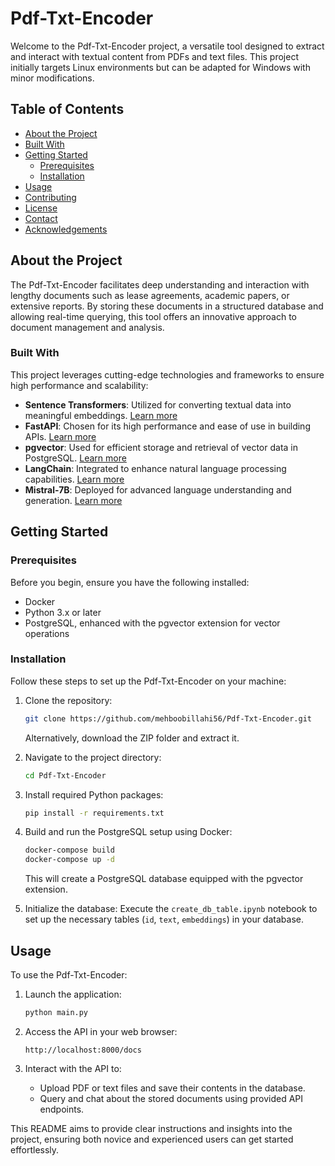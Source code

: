 # Pdf-Txt-Encoder

Welcome to the Pdf-Txt-Encoder project, a versatile tool designed to extract and interact with textual content from PDFs and text files. This project initially targets Linux environments but can be adapted for Windows with minor modifications.

## Table of Contents

- [About the Project](#about-the-project)
- [Built With](#built-with)
- [Getting Started](#getting-started)
  - [Prerequisites](#prerequisites)
  - [Installation](#installation)
- [Usage](#usage)
- [Contributing](#contributing)
- [License](#license)
- [Contact](#contact)
- [Acknowledgements](#acknowledgements)

## About the Project

The Pdf-Txt-Encoder facilitates deep understanding and interaction with lengthy documents such as lease agreements, academic papers, or extensive reports. By storing these documents in a structured database and allowing real-time querying, this tool offers an innovative approach to document management and analysis.

### Built With

This project leverages cutting-edge technologies and frameworks to ensure high performance and scalability:
- **Sentence Transformers**: Utilized for converting textual data into meaningful embeddings. [Learn more](https://www.sbert.net/)
- **FastAPI**: Chosen for its high performance and ease of use in building APIs. [Learn more](https://fastapi.tiangolo.com/)
- **pgvector**: Used for efficient storage and retrieval of vector data in PostgreSQL. [Learn more](https://github.com/pgvector/pgvector)
- **LangChain**: Integrated to enhance natural language processing capabilities. [Learn more](https://github.com/langchain-ai/langchain)
- **Mistral-7B**: Deployed for advanced language understanding and generation. [Learn more](https://www.mistral.ai/)

## Getting Started

### Prerequisites

Before you begin, ensure you have the following installed:
- Docker
- Python 3.x or later
- PostgreSQL, enhanced with the pgvector extension for vector operations

### Installation

Follow these steps to set up the Pdf-Txt-Encoder on your machine:
1. Clone the repository:
   ```sh
   git clone https://github.com/mehboobillahi56/Pdf-Txt-Encoder.git
   ```
   Alternatively, download the ZIP folder and extract it.

2. Navigate to the project directory:
   ```sh
   cd Pdf-Txt-Encoder
   ```

3. Install required Python packages:
   ```sh
   pip install -r requirements.txt
   ```

4. Build and run the PostgreSQL setup using Docker:
   ```sh
   docker-compose build
   docker-compose up -d
   ```
   This will create a PostgreSQL database equipped with the pgvector extension.

5. Initialize the database:
   Execute the `create_db_table.ipynb` notebook to set up the necessary tables (`id`, `text`, `embeddings`) in your database.

## Usage

To use the Pdf-Txt-Encoder:
1. Launch the application:
   ```sh
   python main.py
   ```

2. Access the API in your web browser:
   ```
   http://localhost:8000/docs
   ```

3. Interact with the API to:
   - Upload PDF or text files and save their contents in the database.
   - Query and chat about the stored documents using provided API endpoints.

This README aims to provide clear instructions and insights into the project, ensuring both novice and experienced users can get started effortlessly.
